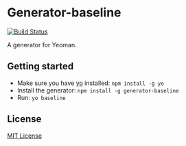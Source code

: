 # Generator-baseline
[![Build Status](https://secure.travis-ci.org/bdielman/generator-baseline.png?branch=master)](https://travis-ci.org/bdielman/generator-baseline)

A generator for Yeoman.

## Getting started
- Make sure you have [yo](https://github.com/yeoman/yo) installed:
    `npm install -g yo`
- Install the generator: `npm install -g generator-baseline`
- Run: `yo baseline`

## License
[MIT License](http://en.wikipedia.org/wiki/MIT_License)
